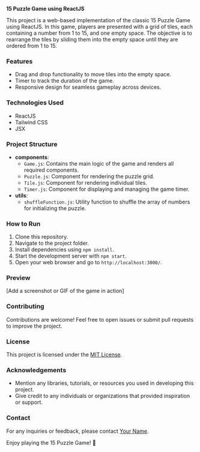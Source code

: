 **15 Puzzle Game using ReactJS**

This project is a web-based implementation of the classic 15 Puzzle Game using ReactJS. In this game, players are presented with a grid of tiles, each containing a number from 1 to 15, and one empty space. The objective is to rearrange the tiles by sliding them into the empty space until they are ordered from 1 to 15.

### Features

- Drag and drop functionality to move tiles into the empty space.
- Timer to track the duration of the game.
- Responsive design for seamless gameplay across devices.

### Technologies Used

- ReactJS
- Tailwind CSS
- JSX

### Project Structure

- **components**:
  - `Game.js`: Contains the main logic of the game and renders all required components.
  - `Puzzle.js`: Component for rendering the puzzle grid.
  - `Tile.js`: Component for rendering individual tiles.
  - `Timer.js`: Component for displaying and managing the game timer.
- **utils**:
  - `shuffleFunction.js`: Utility function to shuffle the array of numbers for initializing the puzzle.

### How to Run

1. Clone this repository.
2. Navigate to the project folder.
3. Install dependencies using `npm install`.
4. Start the development server with `npm start`.
5. Open your web browser and go to `http://localhost:3000/`.

### Preview

[Add a screenshot or GIF of the game in action]

### Contributing

Contributions are welcome! Feel free to open issues or submit pull requests to improve the project.

### License

This project is licensed under the [MIT License](link-to-license-file).

### Acknowledgements

- Mention any libraries, tutorials, or resources you used in developing this project.
- Give credit to any individuals or organizations that provided inspiration or support.

### Contact

For any inquiries or feedback, please contact [Your Name](mailto:your-email@example.com).

Enjoy playing the 15 Puzzle Game! 🎉
